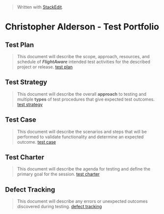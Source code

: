
> Written with [StackEdit](https://stackedit.io/).

# Christopher Alderson - Test Portfolio
## Test Plan
> This document will describe the scope, approach, resources, and schedule of _**FlightAware**_ intended test activities for the described project or release.
> [test plan](https://github.com/chaswiso/portfolio/blob/main/Test%20Plan.md)

## Test Strategy
> This document will describe the overall **approach** to testing and multiple **types** of test procedures that give expected test outcomes.
> [test strategy](https://github.com/chaswiso/portfolio/blob/main/Test%20Strategy.md)

## Test Case
> This document will describe the scenarios and steps that will be performed to validate functionality and determine an expected outcome.
> [test case](https://github.com/chaswiso/portfolio/blob/main/Test%20Case.md)

## Test Charter
> This document will describe the agenda for testing and define the primary goal for the session.
> [test charter](https://github.com/chaswiso/portfolio/blob/main/Test%20Charter.md)

## Defect Tracking
> This document will describe any errors or unexpected outcomes discovered during testing.
> [defect tracking](https://github.com/chaswiso/portfolio/blob/main/Defect%20Tracking.md)



<!--stackedit_data:
eyJoaXN0b3J5IjpbLTE2NDc0NzM4NjIsMzQ4MTA2NDQ3LDIwNj
EyMDgyNzYsLTIzMDUzODQ3MywtNjgxMTczNzIxLC0xMDQ5MDE0
MDU2LC05NjY3NzA0ODMsLTE3NzE3MTkxNzMsLTEwNDkwMTQwNT
YsMTYyNzgwNzYzNywtMTg0NzI1OTA0OCw0MjIwMTc5MDQsLTE3
MjYyMjMwNDEsMTMxMjY2NzM4NywtMjc4NjU0NzU4XX0=
-->